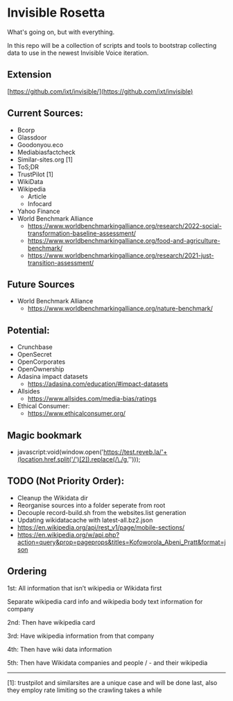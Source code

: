 # Invisible Rosetta

What's going on, but with everything. 

In this repo will be a collection of scripts and tools to bootstrap collecting 
data to use in the newest Invisible Voice iteration. 

## Extension
[https://github.com/ixt/invisible/](https://github.com/ixt/invisible)

## Current Sources:
- Bcorp
- Glassdoor 
- Goodonyou.eco
- Mediabiasfactcheck
- Similar-sites.org [1]
- ToS;DR
- TrustPilot [1]
- WikiData
- Wikipedia
    - Article
    - Infocard
- Yahoo Finance
- World Benchmark Alliance
    - https://www.worldbenchmarkingalliance.org/research/2022-social-transformation-baseline-assessment/
    - https://www.worldbenchmarkingalliance.org/food-and-agriculture-benchmark/
    - https://www.worldbenchmarkingalliance.org/research/2021-just-transition-assessment/

## Future Sources
- World Benchmark Alliance
    - https://www.worldbenchmarkingalliance.org/nature-benchmark/

## Potential:
- Crunchbase
- OpenSecret
- OpenCorporates
- OpenOwnership
- Adasina impact datasets 
    - https://adasina.com/education/#impact-datasets
- Allsides
    - https://www.allsides.com/media-bias/ratings
- Ethical Consumer:
    - https://www.ethicalconsumer.org/

## Magic bookmark
- javascript:void(window.open('https://test.reveb.la/'+(location.href.split('/')[2]).replace(/\./g,'')));

## TODO (Not Priority Order):
- Cleanup the Wikidata dir 
- Reorganise sources into a folder seperate from root
- Decouple record-build.sh from the websites.list generation
- Updating wikidatacache with latest-all.bz2.json
- https://en.wikipedia.org/api/rest_v1/page/mobile-sections/
- https://en.wikipedia.org/w/api.php?action=query&prop=pageprops&titles=Kofoworola_Abeni_Pratt&format=json


## Ordering 

1st: All information that isn’t wikipedia or Wikidata first

Separate wikipedia card info and wikipedia body text information for company

2nd: Then have wikipedia card

3rd: Have wikipedia information from that company

4th: Then have wiki data information

5th: Then have Wikidata companies and people / - and their wikipedia

---
[1]: trustpilot and similarsites are a unique case and will be done last, also they employ rate limiting so the crawling takes a while
